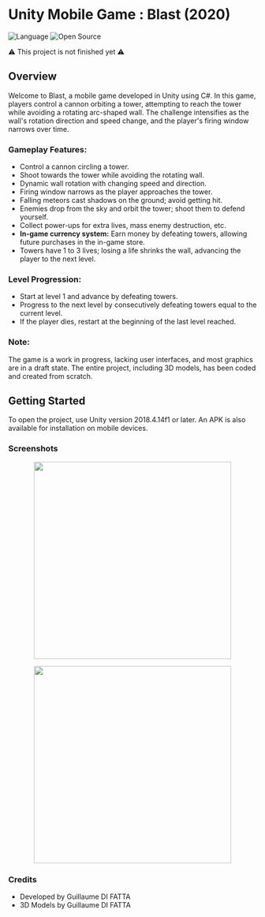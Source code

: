 # Unity Mobile Game : Blast (2020)

![Language](https://img.shields.io/badge/Language-C%23-yellow)
![Open Source](https://badges.frapsoft.com/os/v2/open-source.svg?v=103)

⚠️ This project is not finished yet ⚠️

## Overview

Welcome to Blast, a mobile game developed in Unity using C#. In this game, players control a cannon orbiting a tower, attempting to reach the tower while avoiding a rotating arc-shaped wall. The challenge intensifies as the wall's rotation direction and speed change, and the player's firing window narrows over time.

### Gameplay Features:

- Control a cannon circling a tower.
- Shoot towards the tower while avoiding the rotating wall.
- Dynamic wall rotation with changing speed and direction.
- Firing window narrows as the player approaches the tower.
- Falling meteors cast shadows on the ground; avoid getting hit.
- Enemies drop from the sky and orbit the tower; shoot them to defend yourself.
- Collect power-ups for extra lives, mass enemy destruction, etc.
- **In-game currency system:** Earn money by defeating towers, allowing future purchases in the in-game store.
- Towers have 1 to 3 lives; losing a life shrinks the wall, advancing the player to the next level.

### Level Progression:

- Start at level 1 and advance by defeating towers.
- Progress to the next level by consecutively defeating towers equal to the current level.
- If the player dies, restart at the beginning of the last level reached.

### Note:

The game is a work in progress, lacking user interfaces, and most graphics are in a draft state. The entire project, including 3D models, has been coded and created from scratch.

## Getting Started

To open the project, use Unity version 2018.4.14f1 or later. An APK is also available for installation on mobile devices.

### Screenshots

<p align="center">
	<img src="resources/screenshots/game.PNG" width="400">
</p>

<p align="center">
	<img src="resources/screenshots/game2.PNG" width="400">
</p>

### Credits

- Developed by Guillaume DI FATTA
- 3D Models by Guillaume DI FATTA


